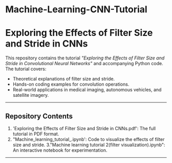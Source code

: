 # Machine-Learning-CNN-Tutorial
# Exploring the Effects of Filter Size and Stride in CNNs

This repository contains the tutorial *"Exploring the Effects of Filter Size and Stride in Convolutional Neural Networks"* and accompanying Python code. The tutorial covers:
- Theoretical explanations of filter size and stride.
- Hands-on coding examples for convolution operations.
- Real-world applications in medical imaging, autonomous vehicles, and satellite imagery.

---

## **Repository Contents**
1. 'Exploring the Effects of Filter Size and Stride in CNNs.pdf': The full tutorial in PDF format.
2. "Machine_learning_tutorial_.ipynb': Code to visualize the effects of filter size and stride.
3."Machine learning tutorial 2(filter visualization).ipynb": An interactive notebook for experimentation.

---

